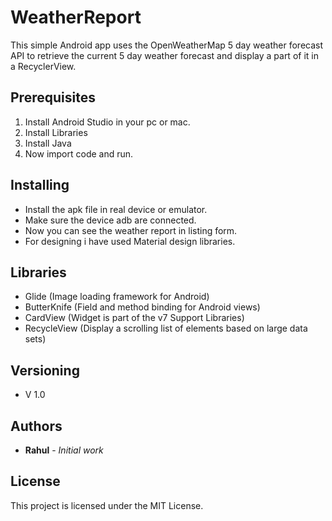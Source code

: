 # WeatherReport
This simple Android app uses the OpenWeatherMap 5 day weather forecast API to retrieve the current 5 day weather forecast and display a part of it in a RecyclerView.
## Prerequisites

1. Install Android Studio in your pc or mac.
2. Install Libraries
3. Install Java
4. Now import code and run.

## Installing

- Install the apk file in real device or emulator.
- Make sure the device adb are connected.
- Now you can see the weather report in listing form.
- For designing i have used Material design libraries.

## Libraries
- Glide (Image loading framework for Android)
- ButterKnife (Field and method binding for Android views)
- CardView (Widget is part of the v7 Support Libraries) 
- RecycleView (Display a scrolling list of elements based on large data sets)

## Versioning

- V 1.0 

## Authors

* **Rahul** - *Initial work*

## License

This project is licensed under the MIT License.
